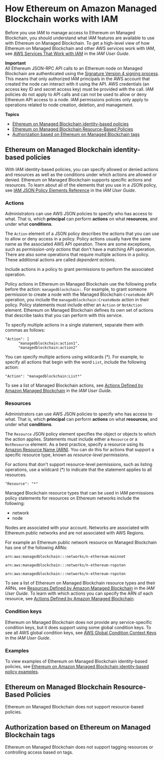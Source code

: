 # How Ethereum on Amazon Managed Blockchain works with IAM<a name="security_iam_service-with-iam"></a>

Before you use IAM to manage access to Ethereum on Managed Blockchain, you should understand what IAM features are available to use with Ethereum on Managed Blockchain\. To get a high\-level view of how Ethereum on Managed Blockchain and other AWS services work with IAM, see [AWS Services That Work with IAM](https://docs.aws.amazon.com/IAM/latest/UserGuide/reference_aws-services-that-work-with-iam.html) in the *IAM User Guide*\.

**Important**  
All Ethereum JSON\-RPC API calls to an Ethereum node on Managed Blockchain are authenticated using the [Signature Version 4 signing process](https://docs.aws.amazon.com/general/latest/gr/signature-version-4.html)\. This means that only authorized IAM principals in the AWS account that created the node can interact with it using the API\. AWS credentials \(an access key ID and secret access key\) must be provided with the call\. IAM policies do not apply to API calls and can not be used to allow or deny Ethereum API access to a node\. IAM permissions policies only apply to operations related to node creation, deletion, and management\.

**Topics**
+ [Ethereum on Managed Blockchain identity\-based policies](#security_iam_service-with-iam-id-based-policies)
+ [Ethereum on Managed Blockchain Resource\-Based Policies](#security_iam_service-with-iam-resource-based-policies)
+ [Authorization based on Ethereum on Managed Blockchain tags](#security_iam_service-with-iam-tags)

## Ethereum on Managed Blockchain identity\-based policies<a name="security_iam_service-with-iam-id-based-policies"></a>

With IAM identity\-based policies, you can specify allowed or denied actions and resources as well as the conditions under which actions are allowed or denied\. Ethereum on Managed Blockchain supports specific actions and resources\. To learn about all of the elements that you use in a JSON policy, see [IAM JSON Policy Elements Reference](https://docs.aws.amazon.com/IAM/latest/UserGuide/reference_policies_elements.html) in the *IAM User Guide*\.

### Actions<a name="security_iam_service-with-iam-id-based-policies-actions"></a>

Administrators can use AWS JSON policies to specify who has access to what\. That is, which **principal** can perform **actions** on what **resources**, and under what **conditions**\.

The `Action` element of a JSON policy describes the actions that you can use to allow or deny access in a policy\. Policy actions usually have the same name as the associated AWS API operation\. There are some exceptions, such as *permission\-only actions* that don't have a matching API operation\. There are also some operations that require multiple actions in a policy\. These additional actions are called *dependent actions*\.

Include actions in a policy to grant permissions to perform the associated operation\.

Policy actions in Ethereum on Managed Blockchain use the following prefix before the action: `managedblockchain:`\. For example, to grant someone permission to create a node with the Managed Blockchain `CreateNode` API operation, you include the `managedblockchain:CreateNode` action in their policy\. Policy statements must include either an `Action` or `NotAction` element\. Ethereum on Managed Blockchain defines its own set of actions that describe tasks that you can perform with this service\.

To specify multiple actions in a single statement, separate them with commas as follows:

```
"Action": [
      "managedblockchain:action1",
      "managedblockchain:action2"
```

You can specify multiple actions using wildcards \(\*\)\. For example, to specify all actions that begin with the word `List`, include the following action:

```
"Action": "managedblockchain:List*"
```

To see a list of Managed Blockchain actions, see [Actions Defined by Amazon Managed Blockchain](https://docs.aws.amazon.com/IAM/latest/UserGuide/list_amazonmanagedblockchain.html#amazonmanagedblockchain-actions-as-permissions) in the *IAM User Guide*\.

### Resources<a name="security_iam_service-with-iam-id-based-policies-resources"></a>

Administrators can use AWS JSON policies to specify who has access to what\. That is, which **principal** can perform **actions** on what **resources**, and under what **conditions**\.

The `Resource` JSON policy element specifies the object or objects to which the action applies\. Statements must include either a `Resource` or a `NotResource` element\. As a best practice, specify a resource using its [Amazon Resource Name \(ARN\)](https://docs.aws.amazon.com/general/latest/gr/aws-arns-and-namespaces.html)\. You can do this for actions that support a specific resource type, known as *resource\-level permissions*\.

For actions that don't support resource\-level permissions, such as listing operations, use a wildcard \(\*\) to indicate that the statement applies to all resources\.

```
"Resource": "*"
```

Managed Blockchain resource types that can be used in IAM permissions policy statements for resources on Ethereum networks include the following:
+ network
+ node

Nodes are associated with your account\. Networks are associated with Ethereum public networks and are not associated with AWS Regions\.

For example an Ethereum public network resource on Managed Blockchain has one of the following ARNs:

```
arn:aws:managedblockchain:::networks/n-ethereum-mainnet
```

```
arn:aws:managedblockchain:::networks/n-ethereum-ropsten
```

```
arn:aws:managedblockchain:::networks/n-ethereum-ropsten
```

To see a list of Ethereum on Managed Blockchain resource types and their ARNs, see [Resources Defined by Amazon Managed Blockchain](https://docs.aws.amazon.com/IAM/latest/UserGuide/list_amazonmanagedblockchain.html#amazonmanagedblockchain-resources-for-iam-policies) in the *IAM User Guide*\. To learn with which actions you can specify the ARN of each resource, see [Actions Defined by Amazon Managed Blockchain](https://docs.aws.amazon.com/IAM/latest/UserGuide/list_amazonmanagedblockchain.html#amazonmanagedblockchain-actions-as-permissions)\.

### Condition keys<a name="security_iam_service-with-iam-id-based-policies-conditionkeys"></a>

Ethereum on Managed Blockchain does not provide any service\-specific condition keys, but it does support using some global condition keys\. To see all AWS global condition keys, see [AWS Global Condition Context Keys](https://docs.aws.amazon.com/IAM/latest/UserGuide/reference_policies_condition-keys.html) in the *IAM User Guide*\.

### Examples<a name="security_iam_service-with-iam-id-based-policies-examples"></a>

To view examples of Ethereum on Managed Blockchain identity\-based policies, see [Ethereum on Amazon Managed Blockchain identity\-based policy examples](security_iam_id-based-policy-examples.md)\.

## Ethereum on Managed Blockchain Resource\-Based Policies<a name="security_iam_service-with-iam-resource-based-policies"></a>

Ethereum on Managed Blockchain does not support resource\-based policies\.

## Authorization based on Ethereum on Managed Blockchain tags<a name="security_iam_service-with-iam-tags"></a>

Ethereum on Managed Blockchain does not support tagging resources or controlling access based on tags\.